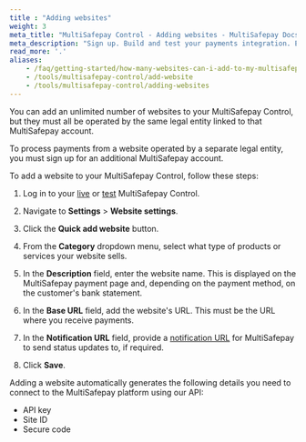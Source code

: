 ```yaml
---
title : "Adding websites"
weight: 3
meta_title: "MultiSafepay Control - Adding websites - MultiSafepay Docs"
meta_description: "Sign up. Build and test your payments integration. Explore our products and services. Use our API Reference, SDKs, and wrappers. Get support."
read_more: '.'
aliases:
    - /faq/getting-started/how-many-websites-can-i-add-to-my-multisafepay-account/
    - /tools/multisafepay-control/add-website
    - /tools/multisafepay-control/adding-websites
---
```

You can add an unlimited number of websites to your MultiSafepay Control, but they must all be operated by the same legal entity linked to that MultiSafepay account.

To process payments from a website operated by a separate legal entity, you must sign up for an additional MultiSafepay account.

To add a website to your MultiSafepay Control, follow these steps:

1. Log in to your [live](https://merchant.multisafepay.com) or [test](https://testmerchant.multisafepay.com) MultiSafepay Control.

2. Navigate to **Settings** > **Website settings**.

3. Click the **Quick add website** button.

4. From the **Category** dropdown menu, select what type of products or services your website sells.

5. In the **Description** field, enter the website name. This is displayed on the MultiSafepay payment page and, depending on the payment method, on the customer's bank statement.

6. In the **Base URL** field, add the website's URL. This must be the URL where you receive payments.

7. In the **Notification URL** field, provide a [notification URL](/faq/api/how-does-the-notification-url-work) for MultiSafepay to send status updates to, if required.

8. Click **Save**.

Adding a website automatically generates the following details you need to connect to the MultiSafepay platform using our API:

- API key
- Site ID
- Secure code



